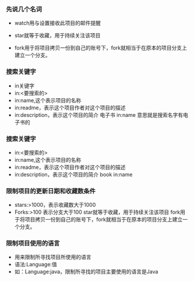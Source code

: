 ### 先说几个名词

* watch用与设置接收此项目的邮件提醒

* star就等于收藏，用于持续关注该项目
* fork用于将项目拷贝一份到自己的账号下，fork就相当于在原本的项目分支上建立一个分支。

 

### 搜索关键字
* in关键字
* in:<要搜索的>
* in:name,这个表示项目的名称
* in:readme，表示这个项目作者对这个项目的描述
* in:description，表示这个项目的简介 
 电子书 in:name 意思就是搜索名字有电子书的

### 搜索关键字
* in:<要搜索的>
* in:name,这个表示项目的名称
* in:readme，表示这个项目作者对这个项目的描述
* in:description，表示这个项目的简介
book in:name       

### 限制项目的更新日期和收藏数条件
* stars:>1000，表示收藏数大于1000
* Forks:>100  表示分支大于100
star就等于收藏，用于持续关注该项目
fork用于将项目拷贝一份到自己的账号下，fork就相当于在原本的项目分支上建立一个分支。

### 限制项目使用的语言
* 用来限制所寻找项目所使用的语言
* 语法:Language:值
* 如：Language:java，限制所寻找的项目主要使用的语言是Java


```python

```

